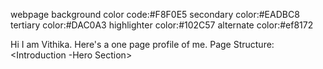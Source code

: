 webpage background color code:#F8F0E5
secondary color:#EADBC8
tertiary color:#DAC0A3
highlighter color:#102C57
alternate color:#ef8172

Hi I am Vithika.
Here's a one page profile of me.
Page Structure:
<Header-NavBar>
<Introduction -Hero Section>
<About Section>
<Skills Section>
<Contact Section>
<Footer Section>


